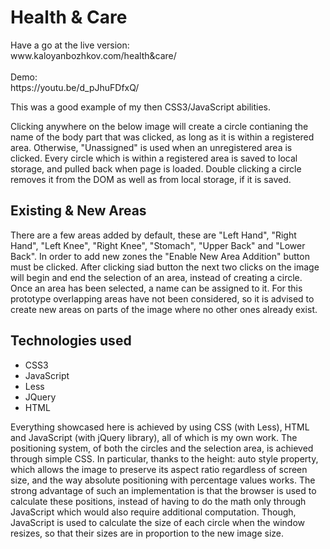 <h1>Health & Care</h1>
<p>Have a go at the live version:<br/>www.kaloyanbozhkov.com/health&care/<br/><br/>Demo: <br/>https://youtu.be/d_pJhuFDfxQ/<br/></p><p>This was a good example of my then CSS3/JavaScript abilities.</p>
<p>Clicking anywhere on the below image will create a circle contianing the name of the body part that was clicked, as long as it is within a registered area. Otherwise, "Unassigned" is used when an unregistered area is clicked. Every circle which is within a registered area is saved to local storage, and pulled back when page is loaded. Double clicking a circle removes it from the DOM as well as from local storage, if it is saved.</p>
<h2>Existing & New Areas</h2>
<p>There are a few areas added by default, these are "Left Hand", "Right Hand", "Left Knee", "Right Knee", "Stomach", "Upper Back" and "Lower Back". In order to add new zones the "Enable New Area Addition" button must be clicked. After clicking siad button the next two clicks on the image will begin and end the selection of an area, instead of creating a circle. Once an area has been selected, a name can be assigned to it. For this prototype overlapping areas have not been considered, so it is advised to create new areas on parts of the image where no other ones already exist.</p>
<h2>Technologies used</h2>
<ul>
  <li>CSS3</li>
  <li>JavaScript</li>
  <li>Less</li>
  <li>JQuery</li>
  <li>HTML</li>
</ul>
<p>Everything showcased here is achieved by using CSS (with Less), HTML and JavaScript (with jQuery library), all of which is my own work. The positioning system, of both the circles and the selection area, is achieved through simple CSS. In particular, thanks to the height: auto style property, which allows the image to preserve its aspect ratio regardless of screen size, and the way absolute positioning with percentage values works. The strong advantage of such an implementation is that the browser is used to calculate these positions, instead of having to do the math only through JavaScript which would also require additional computation. Though, JavaScript is used to calculate the size of each circle when the window resizes, so that their sizes are in proportion to the new image size.</p>
